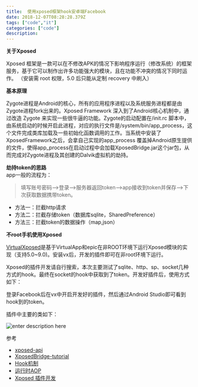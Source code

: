 ```yaml
---
title:  使用xposed框架hook安卓端Facebook
date: 2018-12-07T08:28:28.379Z
tags: ["code","it"]
categories: ["code"]
description:
---
```


**关于Xposed**  

Xposed 框架是一款可以在不修改APK的情况下影响程序运行（修改系统）的框架服务，基于它可以制作出许多功能强大的模块，且在功能不冲突的情况下同时运作。
（安装需 root 权限，5.0 后只能从定制 recovery 中刷入）

**基本原理**  

Zygote进程是Android的核心，所有的应用程序进程以及系统服务进程都是由Zygote进程fork出来的。Xposed Framework 深入到了Android核心机制中，通过改造 Zygote 来实现一些很牛逼的功能。Zygote的启动配置在/init.rc 脚本中，由系统启动的时候开启此进程，对应的执行文件是/system/bin/app_process，这个文件完成类库加载及一些初始化函数调用的工作。当系统中安装了 XposedFramework之后，会拿自己实现的app_process 覆盖掉Android原生提供的文件，使得app_process在启动过程中会加载XposedBridge.jar这个jar包，从而完成对Zygote进程及其创建的Dalvik虚拟机的劫持。

**劫持token的思路**  
app一般的流程为：
>填写账号密码-->登录-->服务器返回token-->app接收到token并保存-->下次获取数据携带token。

- 方法一：拦截http请求
- 方法二：拦截存储token（数据库sqlite，SharedPreference）
- 方法三：拦截token的数据操作（map,json）


**不root手机使用Xposed**  

[VirtualXposed](https://github.com/android-hacker/VirtualXposed/releases)是基于VirtualApp和epic在非ROOT环境下运行Xposed模块的实现（支持5.0~9.0)。安装vx后，开发的插件即可在非root环境下运行。


Xposed的插件开发请自行搜索，本次主要测试了sqlite、http、sp、socket几种方式的hook。最终在socket的hook中获取到了token。开发好插件后，使用方式如下：

登录Facebook后在vx中开启开发好的插件，然后通过Android Studio即可看到hook到的token。

插件中主要的类如下：

![enter description here](https://gitee.com/smile365/blogimg/raw/master/sxy91/1582171153887.png)




参考  

- [xposed-api](https://api.xposed.info/reference/packages.html)
- [XposedBridge-tutorial](https://github.com/rovo89/XposedBridge/wiki/Development-tutorial)
- [Hook机制](https://github.com/tiann/understand-plugin-framework)
- [运行时AOP](http://weishu.me/2017/11/23/dexposed-on-art/)
- [Xposed 插件开发](https://blog.csdn.net/niubitianping/article/details/52575900)